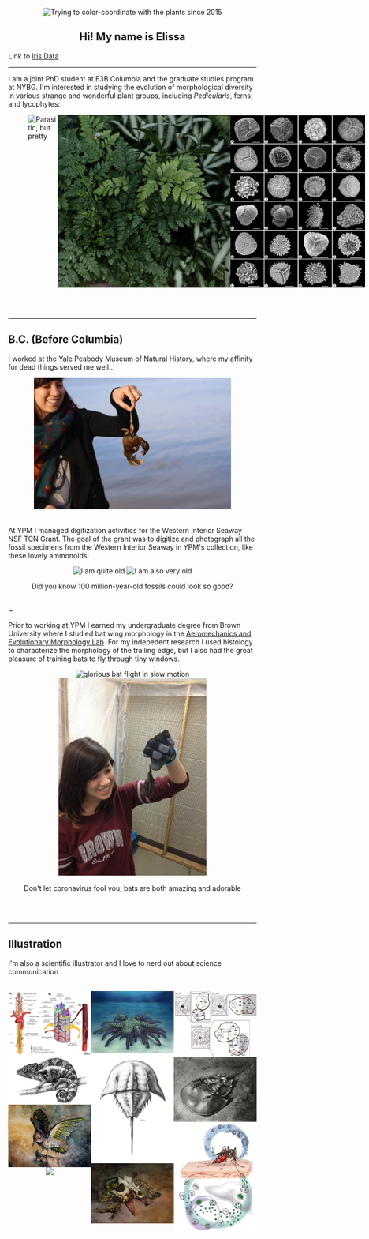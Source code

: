 <head>
<style>
#photos {
  /* Prevent vertical gaps */
  line-height: 0;
   
  -webkit-column-count: 3;
  -webkit-column-gap:   0px;
  -moz-column-count:    3;
  -moz-column-gap:      0px;
  column-count:         3;
  column-gap:           0px;  
}

#photos img {
  /* Just in case there are inline attributes */
  width: 100% !important;
  height: auto !important;
}

h2 {
    font-family: "Trebuchet MS", Tahoma, sans-serif;
    font-size: 1.5em;
    font-weight: 100;
    color: #C2D998;

}

p{
    font-family: "Trebuchet MS", Tahoma, sans-serif;
    }

figcaption{
    font-family: "Courier New", Courier, monospace;
    font-weight: 100;
    color: #6C3483;
    line-height: 0;

    }

a{
    color: #AD3D68 !important;
}

a:-webkit-any-link {
    transition: all 0.375s cubic-bezier(0.4, 0, 0.2, 1);
    color: #A991E8 !imporant;
}

  </style>
</head>

<script>NekoType="socks"</script>
<p id=nl><script src="https://webneko.net/n20171213.js"></script><a 
href="https://webneko.net"></a></p>

<p style="text-align: center;">
<img src="photos/elissa1.jpg" title="Trying to color-coordinate with the plants since 2015" width="500"/><br></p>

<center><h2> Hi! My name is Elissa</h2></center>

Link to [Iris Data](data/iris-data-dirty.csv)

---

I am a joint PhD student at E3B Columbia and the graduate studies program at NYBG. 
I'm interested in studying the evolution of morphological diversity in various strange and wonderful plant groups, including *Pedicularis*, ferns, and lycophytes:

<figure style="display:flex">
  <img src="photos/pedicularis_diversity.png" height="350" title="Parasitic, but pretty"/>
  <img src="photos/ferns.jpg" title="ferns" height="350" title="You don't even know how cool ferns are"/>
  <img src="photos/lyco_diversity.png" height="350" title="Lycophyte fruits in all their glory"/>
  </figure>


<br><br>

---

## B.C. (Before Columbia)

I worked at the Yale Peabody Museum of Natural History, where my affinity for dead things served me well...

<center>
<img src="photos/elissa2.jpg" title="Picking up dead things since my Mom couldn't tell me not to" width="400"/><br><br>
</center>

At YPM I managed digitization activities for the Western Interior Seaway NSF TCN Grant. The goal of the grant was to digitize and photograph all the fossil specimens from the Western Interior Seaway in YPM's collection, like these lovely ammonoids:

<center>
<p float="left">
  <img src="photos/amm1.JPG" height="300" title = "I am quite old"/>
  <img src="photos/amm2.JPG" height="300" title = "I am also very old"/>
   <figcaption>Did you know 100 million-year-old fossils could look so good?</figcaption>
<br></p>
</center>

 ~

Prior to working at YPM I earned my undergraduate degree from Brown University where I studied bat wing morphology in the [Aeromechanics and Evolutionary Morphology Lab](https://www.brown.edu/Departments/EEB/EML/). For my indepedent research I used histology to characterize the morphology of the trailing edge, but I also had the great pleasure of training bats to fly through tiny windows.

<center>
<p float="left">
  <img src = "https://j.gifs.com/K1PZW8.gif" height="400" title="glorious bat flight in slow motion">
<img src="photos/ebat.jpeg" height="400" title="What can I say, I like to hold things and look at them"/>
<figcaption>Don't let coronavirus fool you, bats are both amazing and adorable</figcaption>
</p>
</center>
<br>

<br>

---

## Illustration

I'm  also a scientific illustrator and I love to nerd out about science  communication

<br>
<center>
 <section id="photos">
  <img src="photos/illustration/spinalcord.jpg" alt="Spinal cord">
  <img src="photos/illustration/cham.png"/>
  <img src="photos/illustration/flicker.jpg" />
  <img src="photos/illustration/batheads.png"/>
  <img src="photos/illustration/darker.jpeg">
  <img src="photos/illustration/horseshoe.jpg" />
  <img src="photos/illustration/autumn.jpg"/>
  <img src="photos/illustration/biochem.jpg"/>
<img src="photos/illustration/horseshoecrab_ink.png"/>
  <img src="photos/illustration/mosquito.png"/>



</section>
</center>

<br><br>